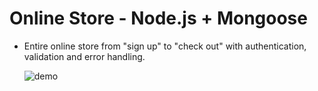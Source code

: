 # Online Store - Node.js + Mongoose


- Entire online store from "sign up" to "check out" with authentication, validation and error handling.


  ![demo](https://user-images.githubusercontent.com/41531801/50600070-f247bf80-0e7d-11e9-90eb-18f230c09289.gif)
